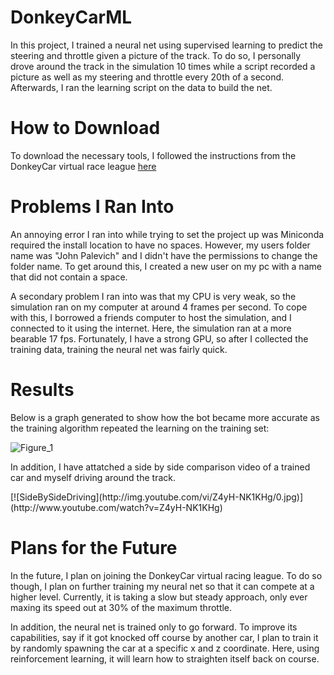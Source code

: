 # DonkeyCarML
  In this project, I trained a neural net using supervised learning to predict the steering and throttle given a picture of the track. To do so, I personally drove around the track in the simulation 10 times while a script recorded a picture as well as my steering and throttle every 20th of a second. Afterwards, I ran the learning script on the data to build the net.
# How to Download
  To download the necessary tools, I followed the instructions from the DonkeyCar virtual race league [here](https://docs.donkeycar.com/guide/simulator/) 
# Problems I Ran Into
  An annoying error I ran into while trying to set the project up was Miniconda required the install location to have no spaces. However, my users folder name was "John Palevich" and I didn't have the permissions to change the folder name. To get around this, I created a new user on my pc with a name that did not contain a space. <p>
  A secondary problem I ran into was that my CPU is very weak, so the simulation ran on my computer at around 4 frames per second. To cope with this, I borrowed a friends computer to host the simulation, and I connected to it using the internet. Here, the simulation ran at a more bearable 17 fps. Fortunately, I have a strong GPU, so after I collected the training data, training the neural net was fairly quick.

# Results
  Below is a graph generated to show how the bot became more accurate as the training algorithm repeated the learning on the training set: <p>
![Figure_1](https://user-images.githubusercontent.com/22034172/81135882-b0fe6e80-8f0e-11ea-9470-2abfccb8df11.png)
<p>
  In addition, I have attatched a side by side comparison video of a trained car and myself driving around the track. <p>
[![SideBySideDriving](http://img.youtube.com/vi/Z4yH-NK1KHg/0.jpg)](http://www.youtube.com/watch?v=Z4yH-NK1KHg)

  
# Plans for the Future
  In the future, I plan on joining the DonkeyCar virtual racing league. To do so though, I plan on further training my neural net so that it can compete at a higher level. Currently, it is taking a slow but steady approach, only ever maxing its speed out at 30% of the maximum throttle. <p>
   In addition, the neural net is trained only to go forward. To improve its capabilities, say if it got knocked off course by another car, I plan to train it by randomly spawning the car at a specific x and z coordinate. Here, using reinforcement learning, it will learn how to straighten itself back on course.
